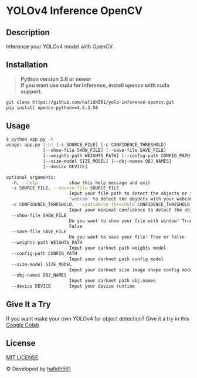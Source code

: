# YOLOv4 Inference OpenCV

## Description

Inference your YOLOv4 model with OpenCV.

## Installation

> **Python version 3.6 or newer** \
> **If you want use cuda for inference, install opencv with cuda support.**

```bash
git clone https://github.com/hafidh561/yolo-inference-opencv.git
pip install opencv-python==4.5.3.56
```

## Usage

```bash
$ python app.py -h
usage: app.py [-h] [-s SOURCE_FILE] [-c CONFIDENCE_THRESHOLD]
              [--show-file SHOW_FILE] [--save-file SAVE_FILE]
              [--weights-path WEIGHTS_PATH] [--config-path CONFIG_PATH]
              [--size-model SIZE_MODEL] [--obj-names OBJ_NAMES]
              [--device DEVICE]

optional arguments:
  -h, --help            show this help message and exit
  -s SOURCE_FILE, --source-file SOURCE_FILE
                        Input your file path to detect the objects or input
                        'webcam' to detect the objects with your webcam
  -c CONFIDENCE_THRESHOLD, --confidence-threshold CONFIDENCE_THRESHOLD
                        Input your minimal confidence to detect the objects
  --show-file SHOW_FILE
                        Do you want to show your file with window? True or
                        False
  --save-file SAVE_FILE
                        Do you want to save your file? True or False
  --weights-path WEIGHTS_PATH
                        Input your darknet path weights model
  --config-path CONFIG_PATH
                        Input your darknet path config model
  --size-model SIZE_MODEL
                        Input your darknet size image shape config model
  --obj-names OBJ_NAMES
                        Input your darknet path obj.names
  --device DEVICE       Input your device runtime

```

## Give It a Try

If you want make your own YOLOv4 for object detection? Give it a try in this [Google Colab](https://colab.research.google.com/github/hafidh561/yolo-inference-opencv/blob/main/train_model.ipynb)

## License

[MIT LICENSE](./LICENSE)

© Developed by [hafidh561](https://github.com/hafidh561)
